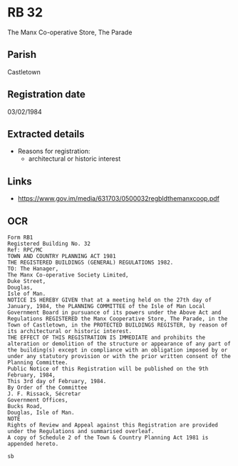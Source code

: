 # RB 32

The Manx Co-operative Store, The Parade

## Parish
Castletown

## Registration date
03/02/1984

## Extracted details
* Reasons for registration:
  - architectural or historic interest


## Links
- https://www.gov.im/media/631703/0500032regbldthemanxcoop.pdf

## OCR
```
Form RB1
Registered Building No. 32
Ref: RPC/MC
TOWN AND COUNTRY PLANNING ACT 1981
THE REGISTERED BUILDINGS (GENERAL) REGULATIONS 1982.
TO: The Hanager,
The Manx Co-operative Society Limited,
Duke Street,
Douglas,
Isle of Man.
NOTICE IS HEREBY GIVEN that at a meeting held on the 27th day of
January, 1984, the PLANNING COMMITTEE of the Isle of Man Local
Government Board in pursuance of its powers under the Above Act and
Regulations REGISTERED the Manx Cooperative Store, The Parade, in the
Town of Castletown, in the PROTECTED BUILDINGS REGISTER, by reason of
its architectural or historic interest.
THE EFFECT OF THIS REGISTRATION IS IMMEDIATE and prohibits the
alteration or demolition of the structure or appearance of any part of
the building(s) except in compliance with an obligation imposed by or
under any statutory provision or with the prior written consent of the
Planning Committee.
Public Notice of this Registration will be published on the 9th
February, 1984,
This 3rd day of February, 1984.
By Order of the Committee
J. F. Rissack, Sécretar
Government Offices,
Bucks Road,
Douglas, Isle of Man.
NOTE
Rights of Review and Appeal against this Registration are provided
under the Regulations and summarised overleaf.
A copy of Schedule 2 of the Town & Country Planning Act 1981 is
appended hereto.

sb
```
